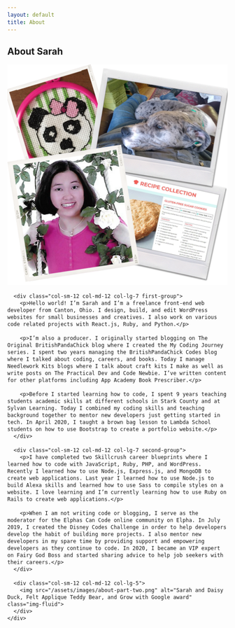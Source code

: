 ```yaml
---
layout: default 
title: About
---
```

<section id="about">
  <div class="container">
    <h2 class="text-center">About Sarah</h2>
    <div class="row">
      <div class="col-sm-12 col-md-12 col-lg-5">
        <img src="/assets/images/main-portfolio-images.png" alt="Sarah Bartley" class="img-fluid">
      </div>

      <div class="col-sm-12 col-md-12 col-lg-7 first-group">
        <p>Hello world! I’m Sarah and I’m a freelance front-end web developer from Canton, Ohio. I design, build, and edit WordPress websites for small businesses and creatives. I also work on various code related projects with React.js, Ruby, and Python.</p>

        <p>I’m also a producer. I originally started blogging on The Original BritishPandaChick blog where I created the My Coding Journey series. I spent two years managing the BritishPandaChick Codes blog where I talked about coding, careers, and books. Today I manage Needlework Kits blogs where I talk about craft kits I make as well as write posts on The Practical Dev and Code Newbie. I’ve written content for other platforms including App Academy Book Prescriber.</p>
            
        <p>Before I started learning how to code, I spent 9 years teaching students academic skills at different schools in Stark County and at Sylvan Learning. Today I combined my coding skills and teaching background together to mentor new developers just getting started in tech. In April 2020, I taught a brown bag lesson to Lambda School students on how to use Bootstrap to create a portfolio website.</p>
      </div>

      <div class="col-sm-12 col-md-12 col-lg-7 second-group">
        <p>I have completed two Skillcrush career blueprints where I learned how to code with JavaScript, Ruby, PHP, and WordPress. Recently I learned how to use Node.js, Express.js, and MongoDB to create web applications. Last year I learned how to use Node.js to build Alexa skills and learned how to use Sass to compile styles on a website. I love learning and I’m currently learning how to use Ruby on Rails to create web applications.</p>

        <p>When I am not writing code or blogging, I serve as the moderator for the Elphas Can Code online community on Elpha. In July 2019, I created the Disney Codes Challenge in order to help developers develop the habit of building more projects. I also mentor new developers in my spare time by providing support and empowering developers as they continue to code. In 2020, I became an VIP expert on Fairy God Boss and started sharing advice to help job seekers with their careers.</p>
      </div>

      <div class="col-sm-12 col-md-12 col-lg-5">
        <img src="/assets/images/about-part-two.png" alt="Sarah and Daisy Duck, Felt Applique Teddy Bear, and Grow with Google award" class="img-fluid">
      </div>
    </div>
  </div>
</section>